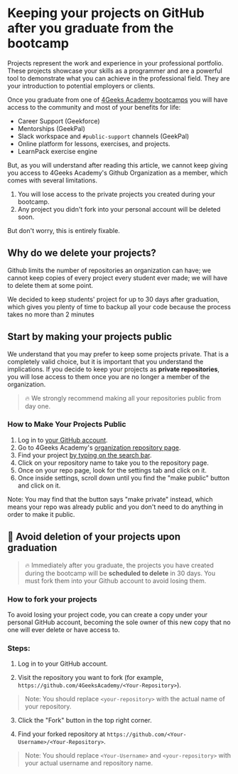 # Keeping your projects on GitHub after you graduate from the bootcamp

Projects represent the work and experience in your professional portfolio. These projects showcase your skills as a programmer and are a powerful tool to demonstrate what you can achieve in the professional field. They are your introduction to potential employers or clients.

Once you graduate from one of [4Geeks Academy bootcamps](https://4geeksacademy.com/us/programs) you will have access to the community and most of your benefits for life:

- Career Support (Geekforce)
- Mentorships (GeekPal)
- Slack workspace and `#public-support` channels (GeekPal)
- Online platform for lessons, exercises, and projects.
- LearnPack exercise engine

But, as you will understand after reading this article, we cannot keep giving you access to 4Geeks Academy's Github Organization as a member, which comes with several limitations.

1. You will lose access to the private projects you created during your bootcamp.
2. Any project you didn't fork into your personal account will be deleted soon.

But don't worry, this is entirely fixable.

## Why do we delete your projects?

Github limits the number of repositories an organization can have; we cannot keep copies of every project every student ever made; we will have to delete them at some point. 

We decided to keep students' project for up to 30 days after graduation, which gives you plenty of time to backup all your code because the process takes no more than 2 minutes

## Start by making your projects public

We understand that you may prefer to keep some projects private. That is a completely valid choice, but it is important that you understand the implications. If you decide to keep your projects as **private repositories**, you will lose access to them once you are no longer a member of the organization.

> 🔥 We strongly recommend making all your repositories public from day one.

### How to Make Your Projects Public

1. Log in to [your GitHub account](https://github.com/settings/profile).
2. Go to 4Geeks Academy's [organization repository page](https://github.com/orgs/4GeeksAcademy/repositories).
3. Find your project [by typing on the search bar](https://github.com/breatheco-de/knowledge-base/blob/main/images/search-for-repo.png?raw=true).
4. Click on your repository name to take you to the repository page.
5. Once on your repo page, look for the settings tab and click on it.
6. Once inside settings, scroll down until you find the "make public" button and click on it.

Note: You may find that the button says "make private" instead, which means your repo was already public and you don't need to do anything in order to make it public.

## 🚫 Avoid deletion of your projects upon graduation

> 🔥 Immediately after you graduate, the projects you have created during the bootcamp will be **scheduled to delete** in 30 days. You must fork them into your Github account to avoid losing them.

### How to fork your projects

To avoid losing your project code, you can create a copy under your personal GitHub account, becoming the sole owner of this new copy that no one will ever delete or have access to.

### Steps:

1. Log in to your GitHub account.

2. Visit the repository you want to fork (for example, `https://github.com/4GeeksAcademy/<Your-Repository>`).

> Note: You should replace `<your-repository>` with the actual name of your repository.

3. Click the "Fork" button in the top right corner.

4. Find your forked repository at `https://github.com/<Your-Username>/<Your-Repository>`.

> Note: You should replace `<Your-Username>` and `<your-repository>` with your actual username and repository name.

